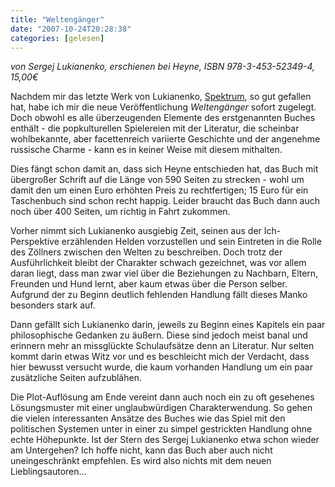 ```yaml
---
title: "Weltengänger"
date: "2007-10-24T20:28:38"
categories: [gelesen]
---
```


*von Sergej Lukianenko,
erschienen bei Heyne, ISBN 978-3-453-52349-4, 15,00€*

Nachdem mir das letzte Werk von Lukianenko, [Spektrum](/2007/06/24/spektrum/), so gut gefallen hat, habe ich mir die neue Veröffentlichung *Weltengänger* sofort zugelegt. Doch obwohl es alle überzeugenden Elemente des erstgenannten Buches enthält - die popkulturellen Spielereien mit der Literatur, die scheinbar wohlbekannte, aber facettenreich variierte Geschichte und der angenehme russische Charme - kann es in keiner Weise mit diesem mithalten.

Dies fängt schon damit an, dass sich Heyne entschieden hat, das Buch mit übergroßer Schrift auf die Länge von 590 Seiten zu strecken - wohl um damit den um einen Euro erhöhten Preis zu rechtfertigen; 15 Euro für ein Taschenbuch sind schon recht happig. Leider braucht das Buch dann auch noch über 400 Seiten, um richtig in Fahrt zukommen.

Vorher nimmt sich Lukianenko ausgiebig Zeit, seinen aus der Ich-Perspektive erzählenden Helden vorzustellen und sein Eintreten in die Rolle des Zöllners zwischen den Welten zu beschreiben. Doch trotz der Ausführlichkeit bleibt der Charakter schwach gezeichnet, was vor allem daran liegt, dass man zwar viel über die Beziehungen zu Nachbarn, Eltern, Freunden und Hund lernt, aber kaum etwas über die Person selber. Aufgrund der zu Beginn deutlich fehlenden Handlung fällt dieses Manko besonders stark auf.

Dann gefällt sich Lukianenko darin, jeweils zu Beginn eines Kapitels ein paar philosophische Gedanken zu äußern. Diese sind jedoch meist banal und erinnern mehr an missglückte Schulaufsätze denn an Literatur. Nur selten kommt darin etwas Witz vor und es beschleicht mich der Verdacht, dass hier bewusst versucht wurde, die kaum vorhanden Handlung um ein paar zusätzliche Seiten aufzublähen.

Die Plot-Auflösung am Ende vereint dann auch noch ein zu oft gesehenes Lösungsmuster mit einer unglaubwürdigen Charakterwendung. So gehen die vielen interessanten Ansätze des Buches wie das Spiel mit den politischen Systemen unter in einer zu simpel gestrickten Handlung ohne echte Höhepunkte. Ist der Stern des Sergej Lukianenko etwa schon wieder am Untergehen? Ich hoffe nicht, kann das Buch aber auch nicht uneingeschränkt empfehlen. Es wird also nichts mit dem neuen Lieblingsautoren...

